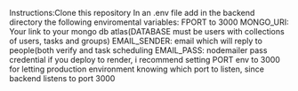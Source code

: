 Instructions:Clone this repository
In an .env file add in the backend directory the following enviromental variables:
FPORT to 3000
MONGO_URI: Your link to your mongo db atlas(DATABASE must be users with collections of users, tasks and groups)
EMAIL_SENDER: email which will reply to people(both verify and task scheduling
EMAIL_PASS: nodemailer pass credential
if you deploy to render, i recommend setting PORT env to 3000 for letting production environment knowing which port to listen, since backend listens to port 3000
